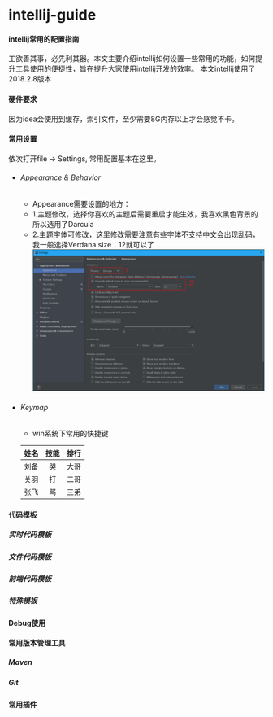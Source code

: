# intellij-guide
#### intellij常用的配置指南
工欲善其事，必先利其器。本文主要介绍intellij如何设置一些常用的功能，如何提升工具使用的便捷性，旨在提升大家使用intellij开发的效率。
本文intellij使用了2018.2.8版本

#### 硬件要求
因为idea会使用到缓存，索引文件，至少需要8G内存以上才会感觉不卡。

#### 常用设置
依次打开file -> Settings, 常用配置基本在这里。
- ###### Appearance & Behavior
  - Appearance需要设置的地方： 
  - 1.主题修改，选择你喜欢的主题后需要重启才能生效，我喜欢黑色背景的所以选用了Darcula
  - 2.主题字体可修改，这里修改需要注意有些字体不支持中文会出现乱码，我一般选择Verdana size：12就可以了
![Appearance](resources/1.png "Appearance")
- ###### Keymap
  - win系统下常用的快捷键
  
   姓名|技能|排行
   --|:--:|--:
   刘备|哭|大哥
   关羽|打|二哥
   张飞|骂|三弟
#### 代码模板
##### 实时代码模板
##### 文件代码模板
##### 前端代码模板
##### 特殊模板

#### Debug使用

#### 常用版本管理工具
##### Maven
##### Git
##### 

#### 常用插件